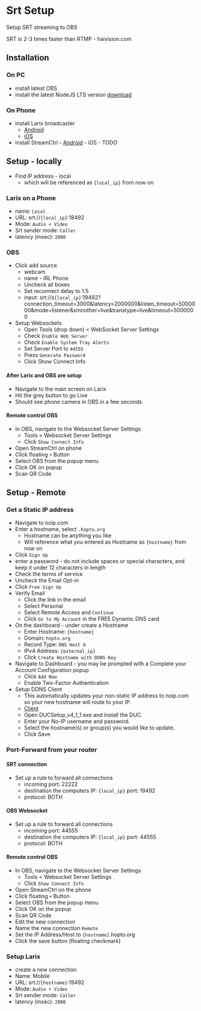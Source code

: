 # Srt Setup

Setup SRT streaming to OBS

SRT is 2-3 times faster than RTMP - haivision.com

## Installation
### On PC
- install latest OBS 
- install the latest NodeJS LTS version
	  [download](https://nodejs.org/)

### On Phone
- install Larix broadcaster
	- [Android](https://play.google.com/store/apps/details?id=com.wmspanel.larix_broadcaster)
	- [iOS](https://apps.apple.com/app/larix-broadcaster/id1042474385)
- install StreamCtrl
        - [Android](https://play.google.com/store/apps/details?id=dev.t4ils.obs_remote&pli=1)
        - iOS - TODO

## Setup - locally

- Find IP address - local
	- which will be referenced as `{local_ip}` from now on

### Larix on a Phone

- name: `Local`
- URL: srt://`{local_ip}`:19492
- Mode: `Audio + Video`
- Srt sender mode: `Caller`
- latency (msec): `2000`

### OBS
- Click add source
	- webcam
	- name - IRL Phone
	- Uncheck all boxes
   	- Set reconnect delay to 1.5
	- input: srt://`${local_ip}`:19492?connection_timeout=3000&latency=2000000&listen_timeout=5000000&mode=listener&smoother=live&transtype=live&timeout=5000000
- Setup Websockets
	- Open Tools (drop down) <  WebSocket Server Settings
	- Check `Enable Web Server`
	- Check `Enable System Tray Alerts`
	- Set Server Port to `44555`
	- Press `Generate Password`
	- Click Show Connect Info

#### After Larix and OBS are setup
- Navigate to the main screen on Larix
- Hit the grey button to go Live
- Should see phone camera in OBS in a few seconds

#### Remote control OBS
- In OBS, navigate to the Websocket Server Settings
    - Tools < Websocket Server Settings
    - Click `Show Connect Info`
- Open StreamCtrl on phone
- Click floating `+` Button
- Select OBS from the popup menu
- Click OK on popup
- Scan QR Code

## Setup - Remote

### Get a Static IP address
- Navigate to noip.com
- Enter a hostname, select `.hopto.org`
	- Hostname can be anything you like
	- Will reference what you entered as Hostname as `{hostname}` from now on
- Click `Sign Up`
- enter a password - do not include spaces or special characters, and keep it under 12 characters in length
- Check the terms of service
- Uncheck the Email Opt-in
- Click `Free Sign Up`
- Verify Email
	- Click the link in the email
	- Select Personal
	- Select Remote Access and `Continue`
	- Click `Go to My Account` in the FREE Dynamic DNS card
- On the dashboard - under create a Hostname
	- Enter Hostname: `{hostname}`
	- Domain: `hopto.org`
	- Record Type: `DNS Host A`
	- IPv4 Address: `{external_ip}`
	- Click `Create Hostname with DDNS Key`
- Navigate to Dashboard - you may be prompted with a Complete your Account Configuration popup
	- Click `Add Now`
	- Enable Two-Factor Authentication
- Setup DDNS Client
    - This automatically updates your non-static IP address to noip.com so your new hostname will route to your IP.
    - [Client](https://my.noip.com/dynamic-dns/duc)
    - Open DUCSetup_v4_1_1.exe and install the DUC.
    - Enter your No-IP username and password.
    - Select the hostname(s) or group(s) you would like to update.
 	- Click Save

### Port-Forward from your router

#### SRT connection
  - Set up a rule to forward all connections
      - incoming port: 22222
	  - destination the computers IP: `{local_ip}` port: 19492
	  - protocol: BOTH

#### OBS Websocket
  - Set up a rule to forward all connections
	  - incoming port: 44555
	  - destination the computers IP: `{local_ip}` port: 44555
	  - protocol: BOTH

#### Remote control OBS
- In OBS, navigate to the Websocket Server Settings
    - Tools < Websocket Server Settings
    - Click `Show Connect Info`
- Open StreamCtrl on the phone
- Click floating `+` Button
- Select OBS from the popup menu
- Click OK on the popup
- Scan QR Code
- Edit the new connection
- Name the new connection `Remote`
- Set the IP Address/Host to `{hostname}`.hopto.org
- Click the save button (floating checkmark)

### Setup Larix
- create a new connection
- Name: Mobile
- URL: srt://`{hostname}`:19492
- Mode: `Audio + Video`
- Srt sender mode: `Caller`
- latency (msec): `2000`


